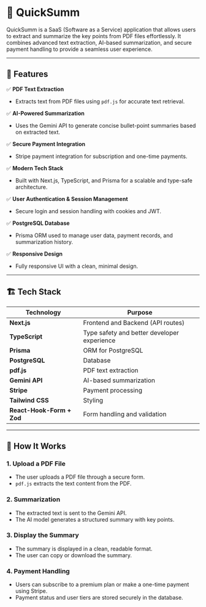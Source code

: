 # 🚀 QuickSumm  

QuickSumm is a SaaS (Software as a Service) application that allows users to extract and summarize the key points from PDF files effortlessly. It combines advanced text extraction, AI-based summarization, and secure payment handling to provide a seamless user experience.

---

## 🌟 Features  
✅ **PDF Text Extraction**  
- Extracts text from PDF files using `pdf.js` for accurate text retrieval.  

✅ **AI-Powered Summarization**  
- Uses the Gemini API to generate concise bullet-point summaries based on extracted text.  

✅ **Secure Payment Integration**  
- Stripe payment integration for subscription and one-time payments.  

✅ **Modern Tech Stack**  
- Built with Next.js, TypeScript, and Prisma for a scalable and type-safe architecture.  

✅ **User Authentication & Session Management**  
- Secure login and session handling with cookies and JWT.  

✅ **PostgreSQL Database**  
- Prisma ORM used to manage user data, payment records, and summarization history.  

✅ **Responsive Design**  
- Fully responsive UI with a clean, minimal design.  

---

## 🏗️ Tech Stack  
| Technology | Purpose |
|------------|---------|
| **Next.js** | Frontend and Backend (API routes) |
| **TypeScript** | Type safety and better developer experience |
| **Prisma** | ORM for PostgreSQL |
| **PostgreSQL** | Database |
| **pdf.js** | PDF text extraction |
| **Gemini API** | AI-based summarization |
| **Stripe** | Payment processing |
| **Tailwind CSS** | Styling |
| **React-Hook-Form + Zod** | Form handling and validation |

---

## 🚀 How It Works  
### 1. **Upload a PDF File**  
- The user uploads a PDF file through a secure form.  
- `pdf.js` extracts the text content from the PDF.  

### 2. **Summarization**  
- The extracted text is sent to the Gemini API.  
- The AI model generates a structured summary with key points.  

### 3. **Display the Summary**  
- The summary is displayed in a clean, readable format.  
- The user can copy or download the summary.  

### 4. **Payment Handling**  
- Users can subscribe to a premium plan or make a one-time payment using Stripe.  
- Payment status and user tiers are stored securely in the database.  

